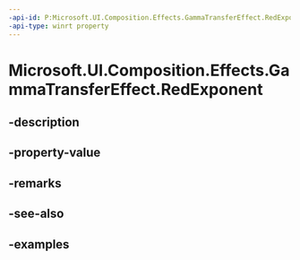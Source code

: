 ```yaml
---
-api-id: P:Microsoft.UI.Composition.Effects.GammaTransferEffect.RedExponent
-api-type: winrt property
---
```


<!-- Property syntax.
public float RedExponent { get;  set; }
-->

# Microsoft.UI.Composition.Effects.GammaTransferEffect.RedExponent

## -description

## -property-value

## -remarks

## -see-also

## -examples

